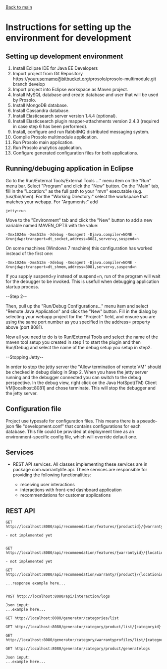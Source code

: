 [Back to main](../README.md)

# Instructions for setting up the environment for development

## Setting up development environment

1. Install Eclipse IDE for Java EE Developers
2. Import project from Git Repository https://yourusername@bitbucket.org/prosolo/prosolo-multimodule.git branch develop
3. Import project into Eclipse workspace as Maven project.
4. Install MySQL database and create database and user that will be used by Prosolo.
5. Install MongoDB database.
6. Install Cassandra database.
7. Install Elasticsearch server version 1.4.4 (optional).
8. Install Elasticsearch plugin mapper-attachments version 2.4.3 (required in case step 6 has been performed).
9. Install, configure and run RabbitMQ distributed messaging system.
10. Compile Prosolo multimodule application.
11. Run Prosolo main application.
12. Run Prosolo analytics application.
12. Configure generated configuration files for both applications.


## Running/debuging application in Eclipse 

Go to the Run/External Tools/External Tools ..." menu item on the "Run" menu bar. Select "Program" and click the 
"New" button. On the "Main" tab, fill in the "Location:" as the full path to your "mvn" executable (e.g. /usr/bin/mvn). For the 
"Working Directory:" select the workspace that matches your webapp. For "Arguments:" add 

	jetty:run

Move to the "Environment" tab and click the "New" button to add a new variable named MAVEN_OPTS with the value:

	-Xmx1024m -Xms512m -Xdebug -Xnoagent -Djava.compiler=NONE -Xrunjdwp:transport=dt_socket,address=8081,server=y,suspend=n

On some machines (Windows 7 machine) this configuration has worked instead of the first one:

	-Xmx1024m -Xms512m -Xdebug -Xnoagent -Djava.compiler=NONE -Xrunjdwp:transport=dt_shmem,address=8081,server=y,suspend=n

If you supply suspend=y instead of suspend=n, run of the program will wait for the debugger to be invoked. This is usefull 
when debugging application startup process.

--Step 2--

Then, pull up the "Run/Debug Configurations..." menu item and select "Remote Java Application" and click the 
"New" button. Fill in the dialog by selecting your webapp project for the "Project:" field, and ensure you are 
using the same port number as you specified in the address= property above (port 8081).

Now all you need to do is to Run/External Tools and select the name of the maven tool setup you created in step 1 
to start the plugin and then Run/Debug and select the name of the debug setup you setup in step2.

--Stopping Jetty--

In order to stop the jetty server the "Allow termination of remote VM" should be checked in debug dialog in Step 2. 
When you have the jetty server running and the debugger connected you can switch to the debug perspective. In 
the debug view, right click on the Java HotSpot(TM) Client VM[localhost:8081] and  chose terminate. This will stop 
the debugger and the jetty server.

## Configuration file

Project use typesafe for configuration files. This means there is a pseudo-json file "development.conf" that contains configurations for each database.
This file could be provided at deployment time as an environment-specific config file, which will override default one. 

## Services
- REST API services. All classes implementing these services are in package com.warrantylife.api. 
  These services are responsible for providing the following functionalities:

	- receiving user interactions 
	- interactions with front-end dashboard application 
	- recommendations for customer applications
	
## REST API

	GET http://localhost:8080/api/recommendation/features/{productid}/{warrantyid}/{locationid}/{sessionid}
	
	- not implemented yet
	
	
	GET http://localhost:8080/api/recommendation/features/{warrantyid}/{locationid}/{sessionid}
	
	- not implemented yet
	
	GET http://localhost:8080/api/recommendation/warranty/{product}/{locationid}/{sessionid}
	
	...response example here...
	
	
	POST http://localhost:8080/api/interaction/logs
	
	Json input:
	...example here...
	
	GET http://localhost:8080/generator/categories/list
	
	GET http://localhost:8080/generator/category/product/list/{categoryid}
	
	GET http://localhost:8080/generator/category/warrantyprofiles/list/{categoryid}
	
	GET http://localhost:8080/generator/category/product/generatelogs
	
	Json input:
	...example here...
	
	